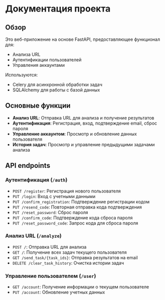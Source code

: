 # Документация проекта

## Обзор

Это веб-приложение на основе FastAPI, предоставляющее функционал для:
- Анализа URL
- Аутентификации пользователей
- Управления аккаунтами

Используются:
- Celery для асинхронной обработки задач
- SQLAlchemy для работы с базой данных

## Основные функции

- **Анализ URL**: Отправка URL для анализа и получение результатов
- **Аутентификация**: Регистрация, вход, подтверждение email, сброс пароля
- **Управление аккаунтом**: Просмотр и обновление данных пользователя
- **История задач**: Просмотр и управление предыдущими задачами анализа

## API endpoints

### Аутентификация (`/auth`)

- `POST /register`: Регистрация нового пользователя
- `PUT /login`: Вход с учетными данными
- `PUT /confirm_registration`: Подтверждение регистрации кодом
- `PUT /resend_code`: Повторная отправка кода подтверждения
- `PUT /reset_password`: Сброс пароля
- `PUT /confirm_code`: Подтверждение кода сброса пароля
- `PUT /reset_password_code`: Запрос кода для сброса пароля

### Анализ URL (`/analyze`)

- `POST /`: Отправка URL для анализа
- `GET /`: Получение всех задач текущего пользователя
- `GET /send_task/{task_ids}`: Отправка результатов на email
- `DELETE /clear_task_history`: Очистка истории задач

### Управление пользователем (`/user`)

- `GET /account`: Получение информации о текущем пользователе
- `PUT /account`: Обновление учетных данных